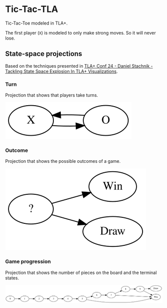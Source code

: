 # Tic-Tac-TLA
Tic-Tac-Toe modeled in TLA+.

The first player (`X`) is modeled to only make strong moves. So it will never lose.

## State-space projections
Based on the techniques presented in [TLA+ Conf 24 - Daniel Stachnik - Tackling State Space Explosion In TLA+ Visualizations](https://www.youtube.com/watch?v=CSl4uC9MZJM).

### Turn
Projection that shows that players take turns.

![](output/turn_projection.svg)

### Outcome
Projection that shows the possible outcomes of a game.

![](output/result_projection.svg)

### Game progression
Projection that shows the number of pieces on the board and the terminal states.

![](output/count_projection.svg)

